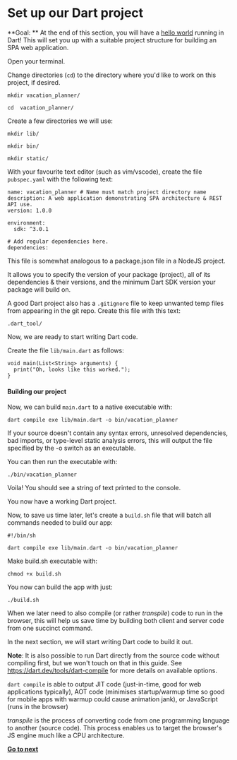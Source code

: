 # Set up our Dart project
**Goal: ** At the end of this section, you will have a [hello world](https://en.wikipedia.org/wiki/%22Hello,_World!%22_program) running in Dart! This will set you up with a suitable project structure for building an SPA web application.

Open your terminal.

Change directories (`cd`) to the directory where you'd like to work on this project, if desired.

```
mkdir vacation_planner/

cd  vacation_planner/
```



Create a few directories we will use:

```
mkdir lib/

mkdir bin/

mkdir static/
```



With your favourite text editor (such as vim/vscode), create the file `pubspec.yaml` with the following text:

```
name: vacation_planner # Name must match project directory name
description: A web application demonstrating SPA architecture & REST API use.
version: 1.0.0

environment:
  sdk: ^3.0.1

# Add regular dependencies here.
dependencies:

```

This file is somewhat analogous to a package.json file in a NodeJS project.

It allows you to specify the version of your package (project), all of its dependencies & their versions, and the minimum Dart SDK version your package will build on.

A good Dart project also has a `.gitignore` file to keep unwanted temp files from appearing in the git repo. Create this file with this text:

```
.dart_tool/
```



Now, we are ready to start writing Dart code.

Create the file `lib/main.dart` as follows:

```
void main(List<String> arguments) {
  print("Oh, looks like this worked.");
}
```



#### Building our project

Now, we can build `main.dart` to a native executable with:

```
dart compile exe lib/main.dart -o bin/vacation_planner
```

If your source doesn't contain any syntax errors, unresolved dependencies, bad imports, or type-level static analysis errors, this will output the file specified by the -o switch as an executable.

You can then run the executable with:

```
./bin/vacation_planner
```

Voila! You should see a string of text printed to the console.

You now have a working Dart project.

Now, to save us time later, let's create a `build.sh` file that will batch all commands needed to build our app:

```
#!/bin/sh

dart compile exe lib/main.dart -o bin/vacation_planner
```

Make build.sh executable with:

```
chmod +x build.sh
```

You now can build the app with just:

```
./build.sh
```

When we later need to also compile (or rather *transpile*) code to run in the browser, this will help us save time by building both client and server code from one succinct command.

In the next section, we will start writing Dart code to build it out.

**Note**: It is also possible to run Dart directly from the source code without compiling first, but we won't touch on that in this guide. See https://dart.dev/tools/dart-compile for more details on available options.

`dart compile` is able to output JIT code (just-in-time, good for web applications typically), AOT code (minimises startup/warmup time so good for mobile apps with warmup could cause animation jank), or JavaScript (runs in the browser)

*transpile* is the process of converting code from one programming language to another (source code). This process enables us to target the browser's JS engine much like a CPU architecture.



**[Go to next](https://github.com/ailabs-software/learn_vacation_planner/blob/main/2-build_web_server.md)**

